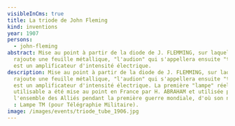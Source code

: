 ```yaml
---
visibleInCms: true
title: La triode de John Fleming
kind: inventions
year: 1907
persons:
  - john-fleming
abstract: Mise au point à partir de la diode de J. FLEMMING, sur laquelle il
  rajoute une feuille métallique, "l'audion" qui s'appellera ensuite "triode"
  est un amplificateur d'intensité électrique.
description: Mise au point à partir de la diode de J. FLEMMING, sur laquelle il
  rajoute une feuille métallique, "l'audion" qui s'appellera ensuite "triode"
  est un amplificateur d'intensité électrique. La première "lampe" réellement
  utilisable a été mise au point en France par H. ABRAHAM et utilisée par
  l'ensemble des Alliés pendant la première guerre mondiale, d'où son nom
  : Lampe TM (pour Télégraphie Militaire).
image: /images/events/triode_tube_1906.jpg
---
```

